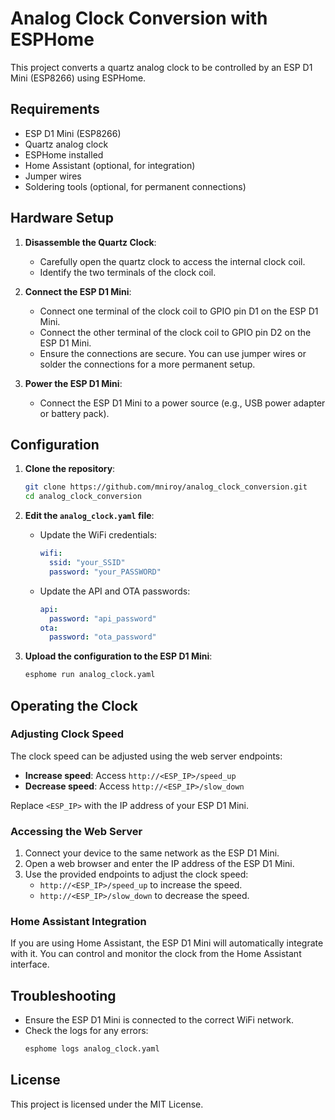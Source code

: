 # Analog Clock Conversion with ESPHome

This project converts a quartz analog clock to be controlled by an ESP D1 Mini (ESP8266) using ESPHome.

## Requirements

- ESP D1 Mini (ESP8266)
- Quartz analog clock
- ESPHome installed
- Home Assistant (optional, for integration)
- Jumper wires
- Soldering tools (optional, for permanent connections)

## Hardware Setup

1. **Disassemble the Quartz Clock**:
   - Carefully open the quartz clock to access the internal clock coil.
   - Identify the two terminals of the clock coil.

2. **Connect the ESP D1 Mini**:
   - Connect one terminal of the clock coil to GPIO pin D1 on the ESP D1 Mini.
   - Connect the other terminal of the clock coil to GPIO pin D2 on the ESP D1 Mini.
   - Ensure the connections are secure. You can use jumper wires or solder the connections for a more permanent setup.

3. **Power the ESP D1 Mini**:
   - Connect the ESP D1 Mini to a power source (e.g., USB power adapter or battery pack).

## Configuration

1. **Clone the repository**:
   ```sh
   git clone https://github.com/mniroy/analog_clock_conversion.git
   cd analog_clock_conversion
   ```

2. **Edit the `analog_clock.yaml` file**:
   - Update the WiFi credentials:
     ```yaml
     wifi:
       ssid: "your_SSID"
       password: "your_PASSWORD"
     ```
   - Update the API and OTA passwords:
     ```yaml
     api:
       password: "api_password"
     ota:
       password: "ota_password"
     ```

3. **Upload the configuration to the ESP D1 Mini**:
   ```sh
   esphome run analog_clock.yaml
   ```

## Operating the Clock

### Adjusting Clock Speed

The clock speed can be adjusted using the web server endpoints:

- **Increase speed**: Access `http://<ESP_IP>/speed_up`
- **Decrease speed**: Access `http://<ESP_IP>/slow_down`

Replace `<ESP_IP>` with the IP address of your ESP D1 Mini.

### Accessing the Web Server

1. Connect your device to the same network as the ESP D1 Mini.
2. Open a web browser and enter the IP address of the ESP D1 Mini.
3. Use the provided endpoints to adjust the clock speed:
   - `http://<ESP_IP>/speed_up` to increase the speed.
   - `http://<ESP_IP>/slow_down` to decrease the speed.

### Home Assistant Integration

If you are using Home Assistant, the ESP D1 Mini will automatically integrate with it. You can control and monitor the clock from the Home Assistant interface.

## Troubleshooting

- Ensure the ESP D1 Mini is connected to the correct WiFi network.
- Check the logs for any errors:
  ```sh
  esphome logs analog_clock.yaml
  ```

## License

This project is licensed under the MIT License.